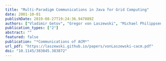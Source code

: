 ```yaml
---
title: "Multi-Paradigm Communications in Java for Grid Computing"
date: 2001-10-01
publishDate: 2019-08-27T19:24:36.947089Z
authors: ["Vladimir Getov", "Gregor von Laszewski", "Michael Philippsen", "Ian Foster"]
publication_types: ["2"]
abstract: ""
featured: false
publication: "*Communications of ACM*"
url_pdf: "https://laszewski.github.io/papers/vonLaszewski-cacm.pdf"
doi: "10.1145/383845.383872"
---
```



